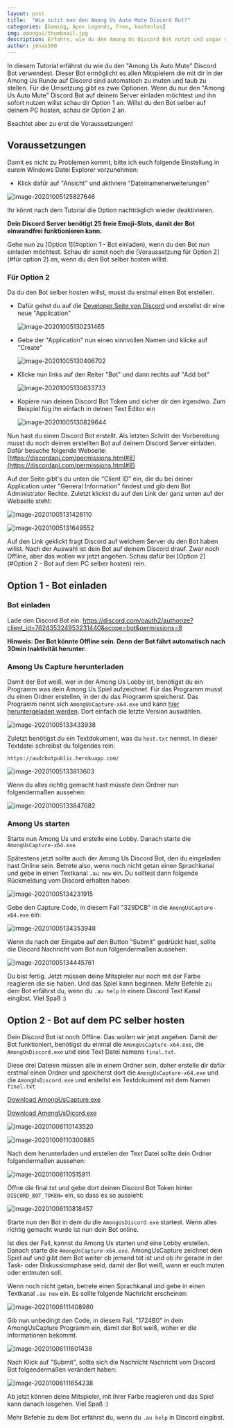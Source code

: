 ```yaml
---
layout: post
title:  "Wie nutzt man den Among Us Auto Mute Discord Bot?"
categories: [Gaming, Apex Legends, Free, kostenlos]
img: amongus/thumbnail.jpg
description: Erfahre, wie du den Among Us Discord Bot nutzt und sogar selber hosten kannst, damit deine Mitspieler auf Discord automatisch stummgeschaltet werden.
author: j0nas500
---
```



In diesem Tutorial erfährst du wie du den "Among Us Auto Mute" Discord Bot verwendest. Dieser Bot ermöglicht es allen Mitspielern die mit dir in der Among Us Runde auf Discord sind automatisch zu muten und taub zu stellen. Für die Umsetzung gibt es zwei Optionen. Wenn du nur den "Among Us Auto Mute" Discord Bot auf deinem Server einladen möchtest und ihn sofort nutzen willst schau dir Option 1 an. Willst du den Bot selber auf deinem PC hosten, schau dir Option 2 an. 

Beachtet aber zu erst die Voraussetzungen!



## Voraussetzungen

Damit es nicht zu Problemen kommt, bitte ich euch folgende Einstellung in eurem Windows Datei Explorer vorzunehmen:

- Klick dafür auf "Ansicht" und aktiviere "Dateinamenerweiterungen"

![image-20201005125827646](/images/amongus/image-20201005125827646.png)



Ihr könnt nach dem Tutorial die Option nachträglich wieder deaktivieren.

**Dein Discord Server benötigt 25 freie Emoji-Slots, damit der Bot einwandfrei funktionieren kann.**

Gehe nun zu [Option 1](#option 1 - Bot einladen), wenn du den Bot nun einladen möchtest. Schau dir sonst noch die [Voraussetzung für Option 2](#für option 2) an, wenn du den Bot selber hosten willst.



### Für Option 2

Da du den Bot selber hosten willst, musst du erstmal einen Bot erstellen. 

- Dafür gehst du auf die [Developer Seite von Discord](https://discord.com/developers/applications) und erstellst dir eine neue "Application"

  ![image-20201005130231465](/images/amongus/image-20201005130231465.png)

- Gebe der "Application" nun einen sinnvollen Namen und klicke auf "Create"

  ![image-20201005130406702](/images/amongus/image-20201005130406702.png)

- Klicke nun links auf den Reiter "Bot" und dann rechts auf "Add bot"

  ![image-20201005130633733](/images/amongus/image-20201005130633733.png)

- Kopiere nun deinen Discord Bot Token und sicher dir den irgendwo. Zum Beispiel füg ihn einfach in deinen Text Editor ein

  ![image-20201005130829644](/images/amongus/image-20201005130829644.png)



Nun hast du einen Discord Bot erstellt. Als letzten Schritt der Vorbereitung musst du noch deinen erstellten Bot auf deinem Discord Server einladen. Dafür besuche folgende Webseite: [https://discordapi.com/permissions.html#8](https://discordapi.com/permissions.html#8)

Auf der Seite gibt's du unten die "Client ID" ein, die du bei deiner Application unter "General Information" findest und gib dem Bot Administrator Rechte. Zuletzt klickst du auf den Link der ganz unten auf der Webseite steht:

![image-20201005131426110](/images/amongus/image-20201005131426110.png)

![image-20201005131649552](/images/amongus/image-20201005131649552.png)

Auf den Link geklickt fragt Discord auf welchem Server du den Bot haben willst. Nach der Auswahl ist dein Bot auf deinem Discord drauf. Zwar noch Offline, aber das wollen wir jetzt angehen. Schau dafür bei [Option 2](#Option 2 - Bot auf dem PC selber hosten) rein.



## Option 1 - Bot einladen

### Bot einladen

Lade den Discord Bot ein: https://discord.com/oauth2/authorize?client_id=762435324953231440&scope=bot&permissions=8

**Hinweis: Der Bot könnte Offline sein. Denn der Bot fährt automatisch nach 30min Inaktivität herunter.**

### Among Us Capture herunterladen

Damit der Bot weiß, wer in der Among Us Lobby ist, benötigst du ein Programm was dein Among Us Spiel aufzeichnet. Für das Programm musst du einen Ordner erstellen, in der du das Programm speicherst. Das Programm nennt sich `AmongUsCapture-x64.exe` und kann  [hier heruntergeladen werden](https://github.com/denverquane/amonguscapture/releases). Dort einfach die letzte Version auswählen.

![image-20201005133433938](/images/amongus/image-20201005133433938.png)

Zuletzt benötigst du ein Textdokument, was du `host.txt` nennst. In dieser Textdatei schreibst du folgendes rein:

`https://audcbotpublic.herokuapp.com/`

![image-20201005133813603](/images/amongus/image-20201005133813603.png)

Wenn du alles richtig gemacht hast müsste dein Ordner nun folgendermaßen aussehen:

![image-20201005133847682](/images/amongus/image-20201005133847682.png)



### Among Us starten

Starte nun Among Us und erstelle eine Lobby. Danach starte die `AmongUsCapture-x64.exe`

Spätestens jetzt sollte auch der Among Us Discord Bot, den du eingeladen hast Online sein. Betrete also, wenn noch nicht getan einen Sprachkanal und gebe in einen Textkanal `.au new` ein. Du solltest dann folgende Rückmeldung vom Discord erhalten haben:

![image-20201005134231915](/images/amongus/image-20201005134231915.png)

Gebe den Capture Code, in diesem Fall "329DCB" in die `AmongUsCapture-x64.exe` ein:

![image-20201005134353948](/images/amongus/image-20201005134353948.png)

Wenn du nach der Eingabe auf den Button "Submit" gedrückt hast, sollte die Discord Nachricht vom Bot nun folgendermaßen aussehen:

![image-20201005134445761](/images/amongus/image-20201005134445761.png)

Du bist fertig. Jetzt müssen deine Mitspieler nur noch mit der Farbe reagieren die sie haben. Und das Spiel kann beginnen. Mehr Befehle zu dem Bot erfährst du, wenn du `.au help` in einem Discord Text Kanal eingibst. Viel Spaß :)



## Option 2 - Bot auf dem PC selber hosten

Dein Discord Bot ist noch Offline. Das wollen wir jetzt angehen. Damit der Bot funktioniert, benötigst du einmal die `AmongUsCapture-x64.exe`, die `AmongUsDiscord.exe` und eine Text Datei namens `final.txt`. 

Diese drei Dateien müssen alle in einem Ordner sein, daher erstelle dir dafür erstmal einen Ordner und speicherst dort die `AmongUsCapture-x64.exe` und die `AmongUsDiscord.exe` und erstellst ein Textdokument mit dem Namen `final.txt`

[Download AmongUsCapture.exe]()

[Download AmongUsDicord.exe]()

![image-20201006110143520](/images/amongus/image-20201006110143520.png)



![image-20201006110300885](/images/amongus/image-20201006110300885.png)

Nach dem herunterladen und erstellen der Text Datei sollte dein Ordner folgendermaßen aussehen:

![image-20201006110515911](/images/amongus/image-20201006110515911.png)

Öffne die final.txt und gebe dort deinen Discord Bot Token hinter `DISCORD_BOT_TOKEN=` ein, so dass es so aussieht:

![image-20201006110818457](/images/amongus/image-20201006110818457.png)

Starte nun den Bot in dem du die `AmongUsDiscord.exe` startest. Wenn alles richtig gemacht wurde ist nun dein Bot online.

Ist dies der Fall, kannst du Among Us starten und eine Lobby erstellen. Danach starte die `AmongUsCapture-x64.exe`. AmongUsCapture zeichnet dein Spiel auf und gibt dem Bot weiter ob jemand tot ist und ob ihr gerade in der Task- oder Diskussionsphase seid, damit der Bot weiß, wann er euch muten oder entmuten soll.

Wenn noch nicht getan, betrete einen Sprachkanal und gebe in einen Textkanal `.au new` ein. Es sollte folgende Nachricht erscheinen:

![image-20201006111408980](/images/amongus/image-20201006111408980.png)

Gib nun unbedingt den Code, in diesem Fall, "1724B0" in dein AmongUsCapture Programm ein, damit der Bot weiß, woher er die Informationen bekommt.

![image-20201006111601438](/images/amongus/image-20201006111601438.png)

Nach Klick auf "Submit", sollte sich die Nachricht Nachricht vom Discord Bot folgendermaßen verändert haben:

![image-20201006111654238](/images/amongus/image-20201006111654238.png)

Ab jetzt können deine Mitspieler, mit ihrer Farbe reagieren und das Spiel kann danach losgehen. Viel Spaß :)

Mehr Befehle zu dem Bot erfährst du, wenn du `.au help` in Discord eingibst.
